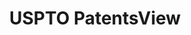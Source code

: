 ---
bigquery: https://console.cloud.google.com/bigquery?p=patents-public-data&d=patentsview&page=dataset
citation: Attribution should be given to PatentsView for use, distribution, or derivative
  works.
code: https://github.com/CSSIP-AIR/PatentsView-Code-Snippets/
contributors: USPTO
cost: None
description: 'PatentsView includes US patent data including raw data (summaries, applications,
  pregrant applications), disambugations of inventors and assignees, and inventor
  gender estimates.  Also foreign priority data, # of figures and sheets, and government
  interest statements.'
documentation: https://patentsview.org/query/builder-faqs
last_edit: 04/06/2022, 00:00:12
location: https://patentsview.org/
maintained_by: USPTO
record_creation_timestamp: 12/2/2020 17:20:46
schema_fields:
- lawyer_id
- action_date
- section
- lname
- state_fips
- number
- f371_date
- level_two
- county_fips
- deceased
- series_code
- applicant_type
- date
- withdrawn
- symbol_position
- citation_id
- rawinventor_id
- subcategory_id
- classification_status
- disamb_inventor_id_20200331
- classification_data_source
- male_flag
- disamb_inventor_id_20180528
- num_sheets
- latlong
- contract_award_number
- doctype
- kind
- publication_number
- sequence
- status
- lapse_of_patent
- organization
- disamb_inventor_id_20200630
- uuid
- country
- country_transformed
- dependent
- mainclass_id
- num_claims
- subsection_id
- ipc_class
- city
- disamb_assignee_id_20190312
- disamb_inventor_id_20181127
- group
- assignee_id
- subgroup_id
- inventor_id
- rule_47
- term_disclaimer
- disamb_inventor_id_20170307
- ipc_version_indicator
- rel_id
- disamb_inventor_id_20191008
- location_id
- id
- category_id
- name_last
- category
- attribution_status
- organization_id
- term_extension
- exemplary
- text
- latitude
- male
- disamb_assignee_id_20190820
- type
- level_one
- rawlocation_id
- disclaimer_date
- group_id
- latin_name
- _371_date
- f102_date
- level_three
- state
- classification_value
- disamb_assignee_id_20200929
- name
- fname
- subgroup
- disamb_inventor_id_20200929
- length
- designation
- field_id
- filename
- rawassignee_id
- subclass_id
- disamb_inventor_id_20171003
- classification_level
- disamb_assignee_id_20191008
- disamb_inventor_id_20190820
- application_id
- field_title
- county
- disamb_inventor_id_20191231
- disamb_inventor_id_20190312
- disamb_inventor_id_20170808
- section_id
- disamb_assignee_id_20200331
- name_first
- gi_statement
- abstract
- sector_title
- subclass
- reldocno
- patent_id
- num
- main_group
- disamb_inventor_id_20171226
- variety
- num_figures
- doc_type
- relkind
- role
- disamb_assignee_id_20200630
- term_grant
- longitude
- disamb_assignee_id_20191231
- _102_date
- title
- disamb_assignee_id_20181127
- disamb_inventor_id_20201229
shortname: patentsview
tags:
- disambiguation
- United States
- gender
terms_of_use: Creative Commons Attribution 4.0 International License.
timeframe: 1963-1999
title: USPTO PatentsView
uuid: cf1780b1-e265-4e49-8d1d-83b9cfe0fd9a
---